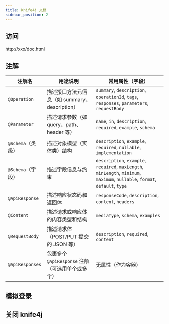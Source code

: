 ```yaml
---
title: Knife4j 文档
sidebar_position: 2
---
```


## 访问

http://xxx/doc.html

## 注解
| 注解名             | 用途说明                             | 常用属性（字段）                                                                                                                      |
| --------------- | -------------------------------- | ----------------------------------------------------------------------------------------------------------------------------- |
| `@Operation`    | 描述接口方法元信息（如 summary、description） | `summary`, `description`, `operationId`, `tags`, `responses`, `parameters`, `requestBody`                                     |
| `@Parameter`    | 描述请求参数（如 query、path、header 等）    | `name`, `in`, `description`, `required`, `example`, `schema`                                                                  |
| `@Schema`（类级）   | 描述对象模型（实体类）结构                    | `description`, `example`, `required`, `nullable`, `implementation`                                                            |
| `@Schema`（字段）   | 描述字段信息与约束                        | `description`, `example`, `required`, `maxLength`, `minLength`, `minimum`, `maximum`, `nullable`, `format`, `default`, `type` |
| `@ApiResponse`  | 描述响应状态码和返回体                      | `responseCode`, `description`, `content`, `headers`                                                                           |
| `@Content`      | 描述请求或响应体的内容类型和结构                 | `mediaType`, `schema`, `examples`                                                                                             |
| `@RequestBody`  | 描述请求体（POST/PUT 提交的 JSON 等）       | `description`, `required`, `content`                                                                                          |
| `@ApiResponses` | 包裹多个 `@ApiResponse` 注解（可选用单个或多个） | 无属性（作为容器）                                                                                                                     |


## 模拟登录

## 关闭 knife4j